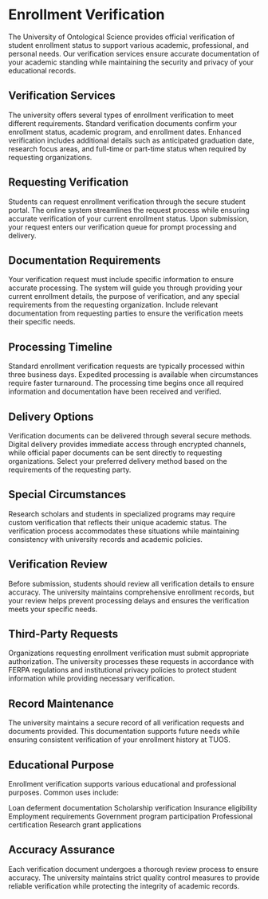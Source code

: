 # Enrollment Verification

The University of Ontological Science provides official verification of student enrollment status to support various academic, professional, and personal needs. Our verification services ensure accurate documentation of your academic standing while maintaining the security and privacy of your educational records.

## Verification Services

The university offers several types of enrollment verification to meet different requirements. Standard verification documents confirm your enrollment status, academic program, and enrollment dates. Enhanced verification includes additional details such as anticipated graduation date, research focus areas, and full-time or part-time status when required by requesting organizations.

## Requesting Verification

Students can request enrollment verification through the secure student portal. The online system streamlines the request process while ensuring accurate verification of your current enrollment status. Upon submission, your request enters our verification queue for prompt processing and delivery.

## Documentation Requirements

Your verification request must include specific information to ensure accurate processing. The system will guide you through providing your current enrollment details, the purpose of verification, and any special requirements from the requesting organization. Include relevant documentation from requesting parties to ensure the verification meets their specific needs.

## Processing Timeline

Standard enrollment verification requests are typically processed within three business days. Expedited processing is available when circumstances require faster turnaround. The processing time begins once all required information and documentation have been received and verified.

## Delivery Options

Verification documents can be delivered through several secure methods. Digital delivery provides immediate access through encrypted channels, while official paper documents can be sent directly to requesting organizations. Select your preferred delivery method based on the requirements of the requesting party.

## Special Circumstances

Research scholars and students in specialized programs may require custom verification that reflects their unique academic status. The verification process accommodates these situations while maintaining consistency with university records and academic policies.

## Verification Review

Before submission, students should review all verification details to ensure accuracy. The university maintains comprehensive enrollment records, but your review helps prevent processing delays and ensures the verification meets your specific needs.

## Third-Party Requests

Organizations requesting enrollment verification must submit appropriate authorization. The university processes these requests in accordance with FERPA regulations and institutional privacy policies to protect student information while providing necessary verification.

## Record Maintenance

The university maintains a secure record of all verification requests and documents provided. This documentation supports future needs while ensuring consistent verification of your enrollment history at TUOS.

## Educational Purpose

Enrollment verification supports various educational and professional purposes. Common uses include:

Loan deferment documentation
Scholarship verification
Insurance eligibility
Employment requirements
Government program participation
Professional certification
Research grant applications

## Accuracy Assurance

Each verification document undergoes a thorough review process to ensure accuracy. The university maintains strict quality control measures to provide reliable verification while protecting the integrity of academic records.
